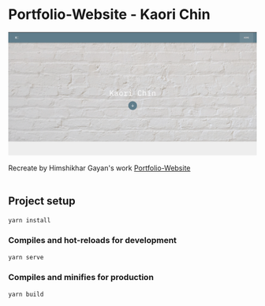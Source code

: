 # Portfolio-Website - Kaori Chin

[![demo](demo.png)](https://kaorichin.netlify.app/) <br>

Recreate by Himshikhar Gayan's work [Portfolio-Website](https://github.com/hgayan7/Portfolio-Website) <br><br>

## Project setup

```
yarn install
```

### Compiles and hot-reloads for development

```
yarn serve
```

### Compiles and minifies for production

```
yarn build
```
